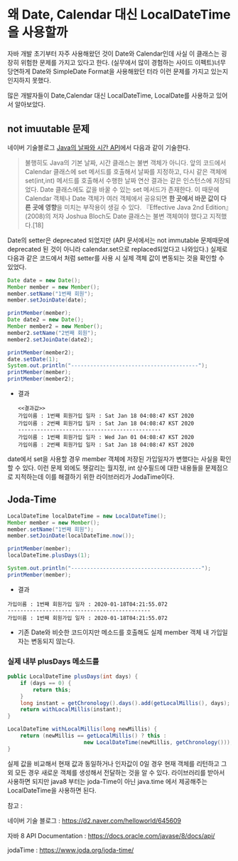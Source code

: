 # 왜 Date, Calendar 대신 LocalDateTime을 사용할까

자바 개발 초기부터 자주 사용해왔던 것이 Date와 Calendar인데 사실 이 클래스는 굉장히 위험한 문제를 가지고 있다고 한다. (실무에서 많이 경험하는 사이드 이펙트)너무 당연하게 Date와 SimpleDate Format을 사용해왔던 터라 이런 문제를 가지고 있는지 인지하지 못했다.

많은 개발자들이 Date,Calendar 대신 LocalDateTime, LocalDate를 사용하고 있어서 알아보았다.



## not imuutable 문제

네이버 기술블로그 [Java의 날짜와 시간 API](https://d2.naver.com/helloworld/645609)에서 다음과 같이 기술한다.

> 불행히도 Java의 기본 날짜, 시간 클래스는 불변 객체가 아니다. 앞의 코드에서 Calendar 클래스에 set 메서드를 호출해서 날짜를 지정하고, 다시 같은 객체에 set(int,int) 메서드를 호출해서 수행한 날짜 연산 결과는 같은 인스턴스에 저장되었다. Date 클래스에도 값을 바꿀 수 있는 set 메서드가 존재한다. 이 때문에 Calendar 객체나 Date 객체가 여러 객체에서 공유되면 **한 곳에서 바꾼 값이 다른 곳에 영향**을 미치는 부작용이 생길 수 있다. 『Effective Java 2nd Edition』(2008)의 저자 Joshua Bloch도 Date 클래스는 불변 객체여야 했다고 지적했다.[18]



Date의 setter은 deprecated 되었지만 (API 문서에서는 not immutable 문제때문에 deprecated 된 것이 아니라 calendar.set으로 replaced되었다고 나와있다.)  실제로 다음과 같은 코드에서 처럼 setter를 사용 시 실제 객체 값이 변동되는 것을 확인할 수 있었다.

```java
Date date = new Date();
Member member = new Member();
member.setName("1번째 회원");
member.setJoinDate(date);

printMember(member);
Date date2 = new Date();
Member member2 = new Member();
member2.setName("2번째 회원");
member2.setJoinDate(date2);

printMember(member2);        
date.setDate(1);
System.out.println("----------------------------------------");
printMember(member);
printMember(member2);   
```

- 결과

	~~~
	<<결과값>>
	가입이름 : 1번째 회원가입 일자 : Sat Jan 18 04:08:47 KST 2020
	가입이름 : 2번째 회원가입 일자 : Sat Jan 18 04:08:47 KST 2020
	---------------------------------------------
	가입이름 : 1번째 회원가입 일자 : Wed Jan 01 04:08:47 KST 2020
	가입이름 : 2번째 회원가입 일자 : Sat Jan 18 04:08:47 KST 2020
	~~~
	
	


date에서 set을 사용할 경우 member 객체에 저장된 가입일자가 변했다는 사실을 확인할 수 있다. 이런 문제 외에도 헷갈리는 월지정, int 상수필드에 대한 내용들을 문제점으로 지적하는데 이를 해결하기 위한 라이브러리가 JodaTime이다. 



## Joda-Time

```java
LocalDateTime localDateTime = new LocalDateTime();
Member member = new Member();
member.setName("1번째 회원");
member.setJoinDate(localDateTime.now());

printMember(member);
localDateTime.plusDays(1);

System.out.println("-----------------------------------------");
printMember(member);      
```



- 결과

```
가입이름 : 1번째 회원가입 일자 : 2020-01-18T04:21:55.072
---------------------------------------------
가입이름 : 1번째 회원가입 일자 : 2020-01-18T04:21:55.072
```



- 기존 Date와 비슷한 코드이지만 메소드를 호출해도 실제 member 객체 내 가입일자는 변동되지 않는다.



### 실제 내부 plusDays 메소드를 

```java
public LocalDateTime plusDays(int days) {
	if (days == 0) {
    	return this;
	}
	long instant = getChronology().days().add(getLocalMillis(), days);
    return withLocalMillis(instant);
}

LocalDateTime withLocalMillis(long newMillis) {
	return (newMillis == getLocalMillis() ? this : 
            			new LocalDateTime(newMillis, getChronology()));
}
```

실제 값을 비교해서 현재 값과 동일하거나 인자값이 0일 경우 현재 객체를 리턴하고 그 외 모든 경우 새로운 객체를 생성해서 전달하는 것을 알 수 있다. 라이브러리를 받아서 사용하면 되지만 java8 부터는 joda-Time이 아닌 java.time 에서 제공해주는 LocalDateTime을 사용하면 된다. 

참고 :

네이버 기술 블로그 : https://d2.naver.com/helloworld/645609 

자바 8 API Documentation : https://docs.oracle.com/javase/8/docs/api/

jodaTime : https://www.joda.org/joda-time/